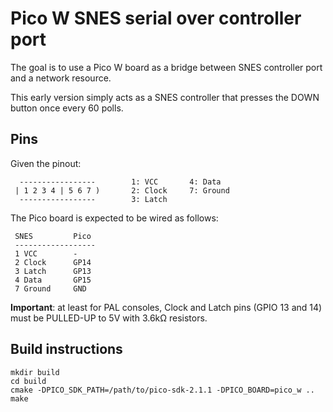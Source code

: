 # Pico W SNES serial over controller port

The goal is to use a Pico W board as a bridge between SNES controller port and a network resource.

This early version simply acts as a SNES controller that presses the DOWN button once every 60 polls.

## Pins

Given the pinout:
```
  -----------------        1: VCC       4: Data
 | 1 2 3 4 | 5 6 7 )       2: Clock     7: Ground
  -----------------        3: Latch
```

The Pico board is expected to be wired as follows:

```
 SNES         Pico
 ------------------
 1 VCC        -
 2 Clock      GP14
 3 Latch      GP13
 4 Data       GP15
 7 Ground     GND
```

**Important**: at least for PAL consoles, Clock and Latch pins (GPIO 13 and 14) must be PULLED-UP to 5V with 3.6kΩ resistors.


## Build instructions

```
mkdir build
cd build
cmake -DPICO_SDK_PATH=/path/to/pico-sdk-2.1.1 -DPICO_BOARD=pico_w ..
make
```
